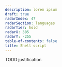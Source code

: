 ```yaml
---
description: lorem ipsum
draft: true
radarIndex: 47
radarSection: languages
radarTier: hold
radarX: 385
radarY: -255
table-of-contents: false
title: Shell script
---
```


TODO justification
